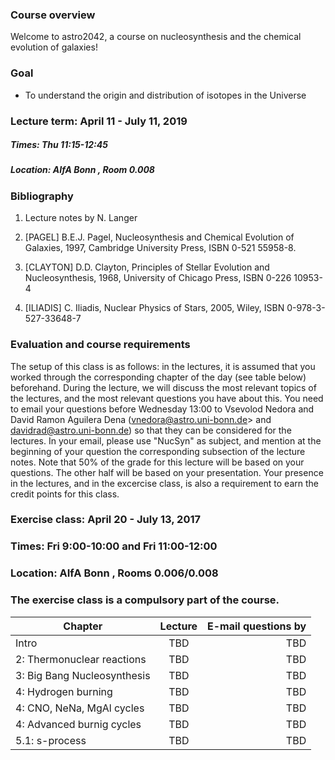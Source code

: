 ### Course overview 

Welcome to astro2042, a course on nucleosynthesis and the chemical evolution of galaxies! 

### Goal 
 * To understand the origin and distribution of isotopes in the Universe
 

### Lecture term: April 11 - July 11, 2019

##### Times: Thu 11:15-12:45 
##### Location: AIfA Bonn , Room 0.008


### Bibliography 
1. Lecture notes by N. Langer 

2. [PAGEL] B.E.J. Pagel, Nucleosynthesis and Chemical  Evolution of  Galaxies, 1997, Cambridge University Press, ISBN 0-521 55958-8.
3. [CLAYTON] D.D. Clayton, Principles of Stellar Evolution and Nucleosynthesis, 1968, University of Chicago Press, ISBN 0-226 10953-4
4. [ILIADIS] C. Iliadis, Nuclear Physics of Stars, 2005, Wiley, ISBN 0-978-3-527-33648-7




### Evaluation and course requirements 
The setup of this class is as follows: in the lectures, it is assumed that you worked through the corresponding chapter of the day (see table below) beforehand. During the lecture, we will discuss the most relevant topics of the lectures, and the most relevant questions you have about this. You need to email your questions before Wednesday 13:00 to Vsevolod Nedora and David Ramon Aguilera Dena (vnedora@astro.uni-bonn.de> and davidrad@astro.uni-bonn.de) so that they can be considered for the lectures. In your email, please use "NucSyn" as subject, and mention at the beginning of your question the corresponding subsection of the lecture notes. Note that 50% of the grade for this lecture will be based on your questions. The other half will be based on your presentation. Your presence in the lectures, and in the excercise class, is also a requirement to earn the credit points for this class. 







### Exercise class: April 20 - July 13, 2017

### Times: Fri 9:00-10:00 and Fri 11:00-12:00 
### Location: AIfA Bonn , Rooms 0.006/0.008 
### The exercise class is a compulsory part of the course. 



| Chapter                        |      Lecture        | E-mail questions by  |
| -------------                  |  :-------------:    |                -----:|
| Intro                          |      TBD       |              TBD          |
| 2: Thermonuclear reactions     |      TBD       |              TBD          |
| 3: Big Bang Nucleosynthesis	   |    TBD         |              TBD          |
| 4: Hydrogen burning       	   |    TBD         |              TBD          |
| 4: CNO, NeNa, MgAl cycles       |    TBD        |              TBD          |
| 4: Advanced burnig cycles       |    TBD        |              TBD          |
| 5.1: s-process                  |    TBD        |              TBD          |



